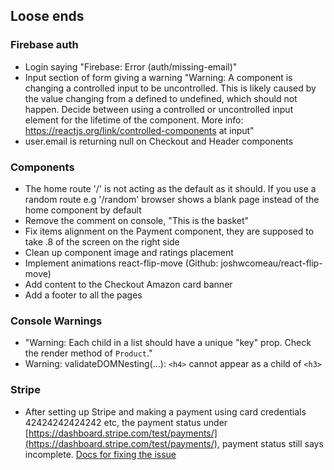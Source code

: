 ## Loose ends
### Firebase auth
- Login saying "Firebase: Error (auth/missing-email)"
- Input section of form giving a warning "Warning: A component is changing a controlled input to be uncontrolled. This is likely caused by the value changing from a defined to undefined, which should not happen. Decide between using a controlled or uncontrolled input element for the lifetime of the component. More info: https://reactjs.org/link/controlled-components
    at input"
- user.email is returning null on Checkout and Header components

### Components
- The home route '/' is not acting as the default as it should. If you use a random route e.g '/random' browser shows a blank page instead of the home component by default
- Remove the comment on console, "This is the basket"
- Fix items alignment on the Payment component, they are supposed to take .8 of the screen on the right side
- Clean up component image and ratings placement
- Implement animations react-flip-move (Github: joshwcomeau/react-flip-move)
- Add content to the Checkout Amazon card banner
- Add a footer to all the pages

### Console Warnings
- "Warning: Each child in a list should have a unique "key" prop. Check the render method of `Product`."
- Warning: validateDOMNesting(...): `<h4>` cannot appear as a child of `<h3>`

### Stripe
- After setting up Stripe and making a payment using card credentials 42424242424242 etc, the payment status under [https://dashboard.stripe.com/test/payments/](https://dashboard.stripe.com/test/payments/), payment status still says incomplete. [Docs for fixing the issue](https://stripe.com/docs/api/payment_intents/object#payment_intent_object-payment_method)